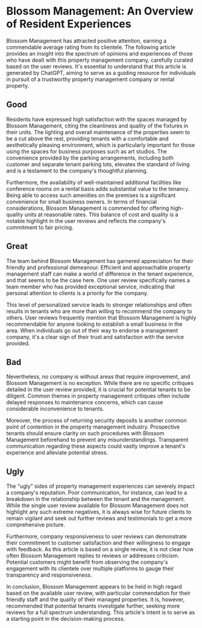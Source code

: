 # Blossom Management: An Overview of Resident Experiences

Blossom Management has attracted positive attention, earning a commendable average rating from its clientele. The following article provides an insight into the spectrum of opinions and experiences of those who have dealt with this property management company, carefully curated based on the user reviews. It's essential to understand that this article is generated by ChatGPT, aiming to serve as a guiding resource for individuals in pursuit of a trustworthy property management company or rental property.

## Good

Residents have expressed high satisfaction with the spaces managed by Blossom Management, citing the cleanliness and quality of the fixtures in their units. The lighting and overall maintenance of the properties seem to be a cut above the rest, providing tenants with a comfortable and aesthetically pleasing environment, which is particularly important for those using the spaces for business purposes such as art studios. The convenience provided by the parking arrangements, including both customer and separate tenant parking lots, elevates the standard of living and is a testament to the company's thoughtful planning.

Furthermore, the availability of well-maintained additional facilities like conference rooms on a rental basis adds substantial value to the tenancy. Being able to access such amenities on the premises is a significant convenience for small business owners. In terms of financial considerations, Blossom Management is commended for offering high-quality units at reasonable rates. This balance of cost and quality is a notable highlight in the user reviews and reflects the company's commitment to fair pricing.

## Great

The team behind Blossom Management has garnered appreciation for their friendly and professional demeanour. Efficient and approachable property management staff can make a world of difference in the tenant experience, and that seems to be the case here. One user review specifically names a team member who has provided exceptional service, indicating that personal attention to clients is a priority for the company.

This level of personalized service leads to stronger relationships and often results in tenants who are more than willing to recommend the company to others. User reviews frequently mention that Blossom Management is highly recommendable for anyone looking to establish a small business in the area. When individuals go out of their way to endorse a management company, it's a clear sign of their trust and satisfaction with the service provided.

## Bad

Nevertheless, no company is without areas that require improvement, and Blossom Management is no exception. While there are no specific critiques detailed in the user review provided, it is crucial for potential tenants to be diligent. Common themes in property management critiques often include delayed responses to maintenance concerns, which can cause considerable inconvenience to tenants.

Moreover, the process of returning security deposits is another common point of contention in the property management industry. Prospective tenants should ensure clarity on such procedures with Blossom Management beforehand to prevent any misunderstandings. Transparent communication regarding these aspects could vastly improve a tenant's experience and alleviate potential stress.

## Ugly

The "ugly" sides of property management experiences can severely impact a company's reputation. Poor communication, for instance, can lead to a breakdown in the relationship between the tenant and the management. While the single user review available for Blossom Management does not highlight any such extreme negatives, it is always wise for future clients to remain vigilant and seek out further reviews and testimonials to get a more comprehensive picture.

Furthermore, company responsiveness to user reviews can demonstrate their commitment to customer satisfaction and their willingness to engage with feedback. As this article is based on a single review, it is not clear how often Blossom Management replies to reviews or addresses criticism. Potential customers might benefit from observing the company's engagement with its clientele over multiple platforms to gauge their transparency and responsiveness.

In conclusion, Blossom Management appears to be held in high regard based on the available user review, with particular commendation for their friendly staff and the quality of their managed properties. It is, however, recommended that potential tenants investigate further, seeking more reviews for a full spectrum understanding. This article's intent is to serve as a starting point in the decision-making process.